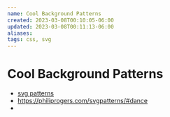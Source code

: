 ```yaml
---
name: Cool Background Patterns
created: 2023-03-08T00:10:05-06:00
updated: 2023-03-08T00:11:13-06:00
aliases: 
tags: css, svg
---
```

# Cool Background Patterns

- [svg patterns](https://jsbin.com/jaqojaf/embed?html,output)
- https://philiprogers.com/svgpatterns/#dance
- 
